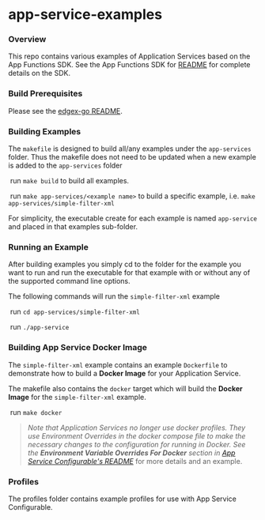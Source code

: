 # app-service-examples

### Overview

This repo contains various examples of Application Services based on the App Functions SDK. See the App Functions SDK for [README](https://github.com/edgexfoundry/app-functions-sdk-go/blob/v1.0.0-dev.2/README.md) for complete details on the SDK.

### Build Prerequisites

Please see the [edgex-go README](https://github.com/edgexfoundry/edgex-go/blob/master/README.md).

### Building Examples

The `makefile` is designed to build all/any examples under the `app-services` folder. Thus the makefile does not need to be updated when a new example is added to the `app-services` folder

​	run `make build` to build all examples.

​	run `make app-services/<example name>` to build a specific example, i.e. `make app-services/simple-filter-xml` 

For simplicity, the executable create for each example is named `app-service` and placed in that examples sub-folder.

### Running an Example

After building examples you simply cd to the folder for the example you want to run and run the executable for that example with or without any of the supported command line options.

The following commands will run the `simple-filter-xml` example

​	run `cd app-services/simple-filter-xml`

​	run `./app-service`

### Building App Service Docker Image

The  `simple-filter-xml` example contains an example `Dockerfile` to demonstrate how to build a **Docker Image** for your Application Service. 

The makefile also contains the `docker` target which will build the **Docker Image** for the `simple-filter-xml` example.

​	run `make docker`

> *Note that Application Services no longer use docker profiles. They use Environment Overrides in the docker compose file to make the necessary changes to the configuration for running in Docker. See the **Environment Variable Overrides For Docker** section in [App Service Configurable's README](https://github.com/edgexfoundry/app-service-configurable/blob/master/README.md#environment-variable-overrides-for-docker)* for more details and an example. 

### Profiles

The profiles folder contains example profiles for use with App Service Configurable. 